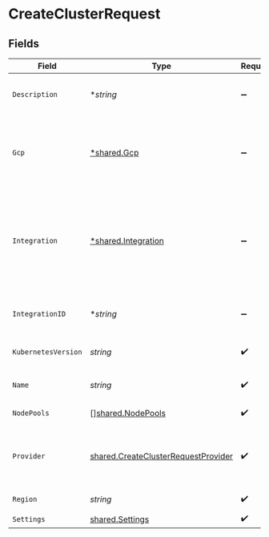 # CreateClusterRequest


## Fields

| Field                                                                                             | Type                                                                                              | Required                                                                                          | Description                                                                                       | Example                                                                                           |
| ------------------------------------------------------------------------------------------------- | ------------------------------------------------------------------------------------------------- | ------------------------------------------------------------------------------------------------- | ------------------------------------------------------------------------------------------------- | ------------------------------------------------------------------------------------------------- |
| `Description`                                                                                     | **string*                                                                                         | :heavy_minus_sign:                                                                                | The description of the cluster.                                                                   | This is a new cluster.                                                                            |
| `Gcp`                                                                                             | [*shared.Gcp](../../../pkg/models/shared/gcp.md)                                                  | :heavy_minus_sign:                                                                                | GCP specific data. Required when `provider` is `gcp`.                                             |                                                                                                   |
| `Integration`                                                                                     | [*shared.Integration](../../../pkg/models/shared/integration.md)                                  | :heavy_minus_sign:                                                                                | Cloud provider credential input, required fields dependent on which provider is chosen.           |                                                                                                   |
| `IntegrationID`                                                                                   | **string*                                                                                         | :heavy_minus_sign:                                                                                | Existing integration to use for this cluster.                                                     | gcp-integration                                                                                   |
| `KubernetesVersion`                                                                               | *string*                                                                                          | :heavy_check_mark:                                                                                | Kubernetes version of the cluster.                                                                | 1.23.8                                                                                            |
| `Name`                                                                                            | *string*                                                                                          | :heavy_check_mark:                                                                                | The name of the cluster.                                                                          | GCP Cluster 1                                                                                     |
| `NodePools`                                                                                       | [][shared.NodePools](../../../pkg/models/shared/nodepools.md)                                     | :heavy_check_mark:                                                                                | An array of node pools.                                                                           |                                                                                                   |
| `Provider`                                                                                        | [shared.CreateClusterRequestProvider](../../../pkg/models/shared/createclusterrequestprovider.md) | :heavy_check_mark:                                                                                | Cloud provider to be used for the selected resource                                               | gcp                                                                                               |
| `Region`                                                                                          | *string*                                                                                          | :heavy_check_mark:                                                                                | Region of the cluster.                                                                            | europe-west2                                                                                      |
| `Settings`                                                                                        | [shared.Settings](../../../pkg/models/shared/settings.md)                                         | :heavy_check_mark:                                                                                | N/A                                                                                               |                                                                                                   |